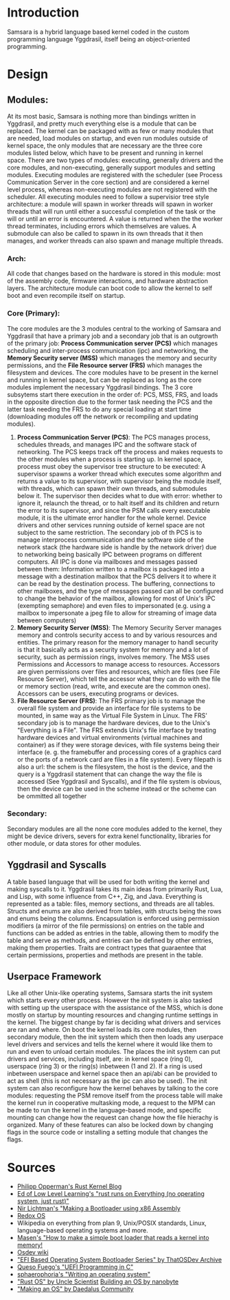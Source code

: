 # Introduction
Samsara is a hybrid language based kernel coded in the custom programming language Yggdrasil, itself being an object-oriented programming.

# Design
## Modules:
At its most basic, Samsara is nothing more than bindings written in Yggdrasil, and pretty much everything else is a module that can be replaced. The kernel can be packaged with as few or many modules that are needed, load modules on startup, and even run modules outside of kernel space, the only modules that are necessary are the three core modules listed below, which have to be present and running in kernel space. There are two types of modules: executing, generally drivers and the core modules, and non-executing, generally support modules and setting modules. Executing modules are registered with the scheduler (see Process Communication Server in the core section) and are considered a kernel level process, whereas non-executing modules are not registered with the scheduler. All executing modules need to follow a supervisior tree style architecture: a module will spawn in worker threads will spawn in worker threads that will run until either a successful completion of the task or the will or until an error is encountered. A value is returned when the the worker thread terminates, including errors which themselves are values. A submodule can also be called to spawn in its own threads that it then manages, and worker threads can also spawn and manage multiple threads.
### Arch:
All code that changes based on the hardware is stored in this module: most of the assembly code, firmware interactions, and hardware abstraction layers. The architecture module can boot code to allow the kernel to self boot and even recompile itself on startup.
### Core (Primary):
The core modules are the 3 modules central to the working of Samsara and Yggdrasil that have a primary job and a secondary job that is an outgrowth of the primary job: **Process Communication server (PCS)** which manages scheduling and inter-process communication (ipc) and networking, the **Memory Security server (MSS)** which manages the memory and security permissions, and the **File Resource server (FRS)** which manages the filesystem and devices. The core modules have to be present in the kernel and running in kernel space, but can be replaced as long as the core modules implement the necessary Yggdrasil bindings. The 3 core subsytems start there execution in the order of: PCS, MSS, FRS, and loads in the opposite direction due to the former task needing the PCS and the latter task needing the FRS to do any special loading at start time (downloading modules off the network or recompiling and updating modules). 
1. **Process Communication Server (PCS)**: The PCS manages process, schedules threads, and manages IPC and the software stack of networking. The PCS keeps track off the process and makes requests to the other modules when a process is starting up. In kernel space, process must obey the supervisor tree structure to be executed: A supervisor spawns a worker thread which executes some algorithm and returns a value to its supervisor, with supervisor being the module itself, with threads, which can spawn their own threads, and submodules below it. The supervisor then decides what to due with error: whether to ignore it, relaunch the thread, or to halt itself and its children and return the error to its supervisor, and since the PSM calls every executable module, it is the ultimate error handler for the whole kernel. Device drivers and other services running outside of kernel space are not subject to the same restriction. The secondary job of th PCS is to manage interprocess communication and the software side of the network stack (the hardware side is handle by the network driver) due to networking being basically IPC between programs on different computers. All IPC is done via mailboxes and messages passed between them: Information written to a mailbox is packaged into a message with a destination mailbox that the PCS delivers it to where it can be read by the destination process. The buffering, connections to other mailboxes, and the type of messages passed can all be configured to change the behavior of the mailbox, allowing for most of Unix's IPC (exempting semaphore) and even files to impersonated (e.g. using a mailbox to impersonate a jpeg file to allow for streaming of image data between computers)
2. **Memory Security Server (MSS)**: The Memory Security Server manages memory and controls security access to and by various resources and entities. The primary reason for the memory manager to handl security is that it basically acts as a security system for memory and a lot of security, such as permission rings, involves memory. The MSS uses Permissions and Accessors to manage access to resources. Accessors are given permissions over files and resources, which are files (see File Resource Server), which tell the accessor what they can do with the file or memory section (read, write, and execute are the common ones). Accessors can be users, executing programs or devices.
3. **File Resource Server (FRS)**: The FRS primary job is to manage the overall file system and provide an interface for file systems to be mounted, in same way as the Virtual File System in Linux. The FRS' secondary job is to manage the hardware devices, due to the Unix's "Everything is a File". The FRS extends Unix's file interface by treating hardware devices and virtual environments (virtual machines and container) as if they were storage devices, with file systems being their interface (e. g. the framebuffer and processing cores of a graphics card or the ports of a network card are files in a file system). Every filepath is also a url: the schem is the filesystem, the host is the device, and the query is a Yggdrasil statement that can change the way the file is accessed (See Yggdrasil and Syscalls), and if the file system is obvious, then the device can be used in the scheme instead or the scheme can be ommitted all together
### Secondary:
Secondary modules are all the none core modules added to the kernel, they might be device drivers, severs for extra kenel functionality, libraries for other module, or data stores for other modules.

## Yggdrasil and Syscalls
A table based language that will be used for both writing the kernel and making syscalls to it. Yggdrasil takes its main ideas from primarily Rust, Lua, and Lisp, with some influence from C++, Zig, and Java. Everything is represented as a table: files, memory sections, and threads are all tables. Structs and enums are also derived from tables, with structs being the rows and enums being the columns. Encapsulation is enforced using permission modifiers (a mirror of the file permissions) on entries on the table and functions can be added as entries in the table, allowing them to modify the table and serve as methods, and entries can be defined by other entries, making them properties. Traits are contract types that guaraentee that certain permissions, properties and methods are present in the table.

## Userpace Framework
Like all other Unix-like operating systems, Samsara starts the init system which starts every other process. However the init system is also tasked with setting up the userspace with the assistance of the MSS, which is done mostly on startup by mounting resources and changing runtime settings in the kernel. The biggest change by far is deciding what drivers and services are ran and where. On boot the kernel loads its core modules, then secondary module, then the init system which then then loads any userpace level drivers and services and tells the kernel where it would like them to run and even to unload certain modules. The places the init system can put drivers and services, including itself, are: in kernel space (ring 0), userspace (ring 3) or the ring(s) inbetween (1 and 2). If a ring is used inbetween userspace and kernel space then an api/abi can be provided to act as shell (this is not necessary as the ipc can also be used). The init system can also reconfigure how the kernel behaves by talking to the core modules: requesting the PSM remove itself from the process table will make the kernel run in cooperative multasking mode, a request to the MPM can be made to run the kernel in the language-based mode, and specific mounting can change how the request can change how the file hierachy is organized. Many of these features can also be locked down by changing flags in the source code or installing a setting module that changes the flags.

# Sources
- [Philipp Opperman's Rust Kernel Blog](https://os.phil-opp.com/minimal-rust-kernel/)
- [Ed of Low Level Learning's "rust runs on Everything (no operating system, just rust)"](https://www.youtube.com/watch?v=jZT8APrzvc4&list=TLPQMDcwODIwMjTLmLbfX5NDPA&index=1)
- [Nir Lichtman's "Making a Bootloader using x86 Assembly](https://www.youtube.com/watch?v=xFrMXzKCXIc&list=TLPQMjcwODIwMjSPG5-G91fv2Q&index=3)
- [Redox OS](https://www.redox-os.org)
- Wikipedia on everything from plan 9, Unix/POSIX standards, Linux, language-based operating systems and more.
- [Masen's "How to make a simple boot loader that reads a kernel into memory!](https://www.youtube.com/watch?v=6gLHG0qZ8HA&t=368s)
- [Osdev wiki](https://wiki.osdev.org/Expanded_Main_Page)
- ["EFI Based Operating System Bootloader Series" by ThatOSDev Archive](https://youtube.com/playlist?list=PLdJN-tAX64g6UnGb1rD1wtnd5U6ebGlWd&si=8ibppSkqcbR03eRo)
- [Queso Fuego's "UEFI Programming in C"](https://youtube.com/playlist?list=PLT7NbkyNWaqZYHNLtOZ1MNxOt8myP5K0p&si=cz463aYuB8WpArCo)
- [sphaerophoria's "Writing an operating system"](https://youtube.com/playlist?list=PL980gcR1LE3LBuWuSv2CL28HsfnpC4Qf7&si=t5YaCValJDfG7DiE)
- ["Rust OS" by Uncle Scientist](https://youtube.com/playlist?list=PLib6-zlkjfXkdCjQgrZhmfJOWBk_C2FTY&si=hNXx1tYIztGVczor)
[Building an OS by nanobyte](https://youtube.com/playlist?list=PLFjM7v6KGMpiH2G-kT781ByCNC_0pKpPN&si=aXwt_wyrZGCvCQvu)
- ["Making an OS" by Daedalus Community](https://youtube.com/playlist?list=PLm3B56ql_akNcvH8vvJRYOc7TbYhRs19M&si=uwrciQ-i-nbe54B-)

